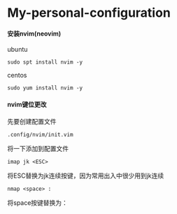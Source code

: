 # My-personal-configuration
#### 安装nvim(neovim)
ubuntu  </br>

`sudo spt install nvim -y`

centos </br>

`sudo yum install nvim -y`

#### nvim键位更改

先要创建配置文件</br>

`.config/nvim/init.vim`

将一下添加到配置文件</br>

`imap jk <ESC>` </br>

将ESC替换为jk连续按键，因为常用出入中很少用到jk连续</br>

`nmap <space> :`

将space按键替换为：
